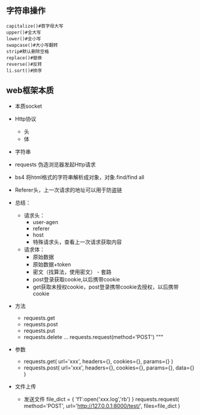 ## 字符串操作
    capitalize()#首字母大写
    upper()#全大写
    lower()#全小写
    swapcase()#大小写翻转
    strip#默认删除空格
    replace()#替换
    reverse()#反转
    li.sort()#排序
    
 ## web框架本质
 - 本质socket
 - Http协议
    - 头
    - 体
- 字符串
- requests 伪造浏览器发起Http请求
- bs4 将html格式的字符串解析成对象，对象.find/find all
- Referer头，上一次请求的地址可以用于防盗链
- 总结：
    - 请求头：
       - user-agen
       - referer
       - host
       - 特殊请求头，查看上一次请求获取内容
     - 请求体：
       - 原始数据
       - 原始数据+token
       - 密文（找算法，使用密文）
      - 套路
        - post登录获取cookie,以后携带cookie
        - get获取未授权cookie，post登录携带cookie去授权，以后携带cookie
        
 - 方法
      - requests.get
      - requests.post
      - requests.put
      - requests.delete
      ...
      requests.request(method='POST')
"""
 -  参数
    - requests.get(
           url='xxx',
           headers={},
           cookies={},
           params={}
       )
     - requests.post(
           url='xxx',
           headers={},
           cookies={},
           params={},
           data={}
       )
       
 - 文件上传
   - 发送文件
   file_dict = {
       'f1':open('xxx.log','rb')
   }
   requests.request(
       method='POST',
       url='http://127.0.0.1:8000/test/',
       files=file_dict
   )